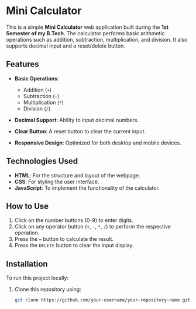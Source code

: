 # Mini Calculator

This is a simple **Mini Calculator** web application built during the **1st Semester of my B.Tech**. The calculator performs basic arithmetic operations such as addition, subtraction, multiplication, and division. It also supports decimal input and a reset/delete button.

## Features

- **Basic Operations**: 
  - Addition (`+`)
  - Subtraction (`-`)
  - Multiplication (`*`)
  - Division (`/`)
  
- **Decimal Support**: Ability to input decimal numbers.
- **Clear Button**: A reset button to clear the current input.
- **Responsive Design**: Optimized for both desktop and mobile devices.

## Technologies Used

- **HTML**: For the structure and layout of the webpage.
- **CSS**: For styling the user interface.
- **JavaScript**: To implement the functionality of the calculator.

## How to Use

1. Click on the number buttons (0-9) to enter digits.
2. Click on any operator button (`+`, `-`, `*`, `/`) to perform the respective operation.
3. Press the `=` button to calculate the result.
4. Press the `DELETE` button to clear the input display.

## Installation

To run this project locally:

1. Clone this repository using:
   ```bash
   git clone https://github.com/your-username/your-repository-name.git
